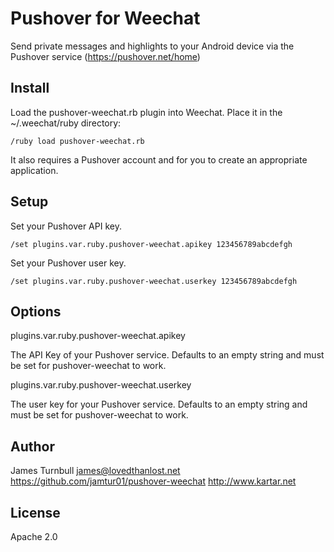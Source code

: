 Pushover for Weechat
====================

Send private messages and highlights to your Android device via
the Pushover service (https://pushover.net/home)

Install
-------

Load the pushover-weechat.rb plugin into Weechat. Place it in the
~/.weechat/ruby directory:

    /ruby load pushover-weechat.rb

It also requires a Pushover account and for you to create an appropriate
application.

Setup
-----

Set your Pushover API key.

    /set plugins.var.ruby.pushover-weechat.apikey 123456789abcdefgh

Set your Pushover user key.

    /set plugins.var.ruby.pushover-weechat.userkey 123456789abcdefgh

Options
-------

plugins.var.ruby.pushover-weechat.apikey

The API Key of your Pushover service.
Defaults to an empty string and must be set for pushover-weechat to work.

plugins.var.ruby.pushover-weechat.userkey

The user key for your Pushover service.
Defaults to an empty string and must be set for pushover-weechat to
work.

Author
------

James Turnbull <james@lovedthanlost.net>
https://github.com/jamtur01/pushover-weechat
http://www.kartar.net

License
-------

Apache 2.0

